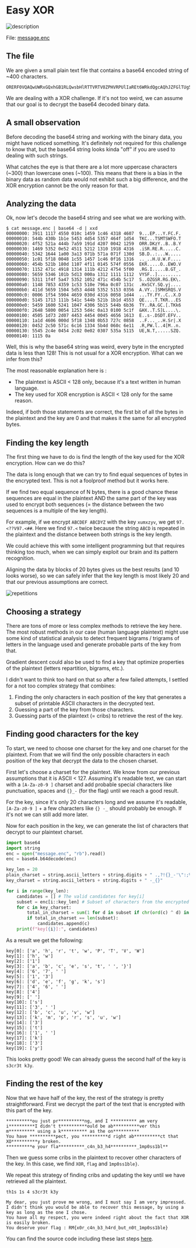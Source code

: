 # Easy XOR

![description](./description.png)

File: [message.enc](./xor.enc)

## The file

We are given a small plain text file that contains a base64 encoded string of ~400 characters.

```
ORERF0VQAQwUWRxGQxhGB1RLQwsbHlRTTVRTV0ZPHVRPUlIaREt6WRkdQgcAQhJZFGlTUg5SRRFSEhMQGRhDFlNCFkQaADoTBxtXGgcfEw0cAV8YAEgcVRRXHEYPFhMWRUtSGxgNEQdPEQFFV08FVhFSRxxJGBMUERtCEkdUXwBWWVNGEBtdEwAKExIRERESUxEfT1pHU1IQUkccRUtcFxFIeFNDWRxTUQ55agwHExxBHVZZFQRdU01IU1JRUwNWAAYfVFkERlkDDUMWAFgdRFFFFxMRG1QcVEtSGxsdRVNUWRYAUkEQR0MGWxVUS2s2JkhYAABUElNdTAoTAQBcH0UFHXMtB0RTRFQARUZWFhMaHUYGAA1fGBNIC1NyfAhYBFIsUFccbBYTNFtNBgxuEVVFLE4EVCwCDgIDB1NaURURFQ==
```

We are dealing with a XOR challenge. If it's not too weird, we can assume that our goal is to decrypt the base64 decoded binary data.

## A small observation

Before decoding the base64 string and working with the binary data, you might have noticed something. It's definitely not required for this challenge to know that, but the base64 string looks kinda "off" if you are used to dealing with such strings.

What catches the eye is that there are a lot more uppercase characters (~300) than lowercase ones (~100). This means that there is a bias in the binary data as random data would not exhibit such a big difference, and the XOR encryption cannot be the only reason for that.

## Analyzing the data

Ok, now let's decode the base64 string and see what we are working with.

```
$ cat message.enc | base64 -d | xxd
00000000: 3911 1117 4550 010c 1459 1c46 4318 4607  9...EP...Y.FC.F.
00000010: 544b 430b 1b1e 5453 4d54 5357 464f 1d54  TKC...TSMTSWFO.T
00000020: 4f52 521a 444b 7a59 191d 4207 0042 1259  ORR.DKzY..B..B.Y
00000030: 1469 5352 0e52 4511 5212 1310 1918 4316  .iSR.RE.R.....C.
00000040: 5342 1644 1a00 3a13 071b 571a 071f 130d  SB.D..:...W.....
00000050: 1c01 5f18 0048 1c55 1457 1c46 0f16 1316  .._..H.U.W.F....
00000060: 454b 521b 180d 1107 4f11 0145 574f 0556  EKR.....O..EWO.V
00000070: 1152 471c 4918 1314 111b 4212 4754 5f00  .RG.I.....B.GT_.
00000080: 5659 5346 101b 5d13 000a 1312 1111 1112  VYSF..].........
00000090: 5311 1f4f 5a47 5352 1052 471c 454b 5c17  S..OZGSR.RG.EK\.
000000a0: 1148 7853 4359 1c53 510e 796a 0c07 131c  .HxSCY.SQ.yj....
000000b0: 411d 5659 1504 5d53 4d48 5352 5153 0356  A.VY..]SMHSRQS.V
000000c0: 0006 1f54 5904 4659 030d 4316 0058 1d44  ...TY.FY..C..X.D
000000d0: 5145 1713 111b 541c 544b 521b 1b1d 4553  QE....T.TKR...ES
000000e0: 5459 1600 5241 1047 4306 5b15 544b 6b36  TY..RA.GC.[.TKk6
000000f0: 2648 5800 0054 1253 5d4c 0a13 0100 5c1f  &HX..T.S]L....\.
00000100: 4505 1d73 2d07 4453 4454 0045 4656 1613  E..s-.DSDT.EFV..
00000110: 1a1d 4606 000d 5f18 1348 0b53 727c 0858  ..F..._..H.Sr|.X
00000120: 0452 2c50 571c 6c16 1334 5b4d 060c 6e11  .R,PW.l..4[M..n.
00000130: 5545 2c4e 0454 2c02 0e02 0307 535a 5115  UE,N.T,.....SZQ.
00000140: 1115 0a
```

Well, this is why the base64 string was weird, every byte in the encrypted data is less than 128! This is not usual for a XOR encryption. What can we infer from this?

The most reasonable explanation here is :
- The plaintext is ASCII < 128 only, because it's a text written in human language.
- The key used for XOR encryption is ASCII < 128 only for the same reason.

Indeed, if both those statements are correct, the first bit of all the bytes in the plaintext and the key are 0 and that makes it the same for all encrypted bytes.

## Finding the key length

The first thing we have to do is find the length of the key used for the XOR encryption. How can we do this?

The data is long enough that we can try to find equal sequences of bytes in the encrypted text. This is not a foolproof method but it works here.

If we find two equal sequence of N bytes, there is a good chance these sequences are equal in the plaintext AND the same part of the key was used to encrypt both sequences (= the distance between the two sequences is a multiple of the key length).

For example, if we encrypt `ABCDEF ABCDYZ` with the key `xumxzyv`, we get `97.<??V97.<##`. Here we find `97.<` twice because the string `ABCD` is repeated in the plaintext and the distance between both strings is the key length.

We could achieve this with some intelligent programming but that requires thinking too much, when we can simply exploit our brain and its pattern recognition.

Aligning the data by blocks of 20 bytes gives us the best results (and 10 looks worse), so we can safely infer that the key length is most likely 20 and that our previous assumptions are correct.

![repetitions](./repetitions.png)

## Choosing a strategy

There are tons of more or less complex methods to retrieve the key here. The most robust methods in our case (human language plaintext) might use some kind of statistical analysis to detect frequent bigrams / trigrams of letters in the language used and generate probable parts of the key from that.

Gradient descent could also be used to find a key that optimize properties of the plaintext (letters repartition, bigrams, etc.).

I didn't want to think too hard on that so after a few failed attempts, I settled for a not too complex strategy that combines:
1. Finding the only characters in each position of the key that generates a subset of printable ASCII characters in the decrypted text.
3. Guessing a part of the key from those characters.
2. Guessing parts of the plaintext (= cribs) to retrieve the rest of the key.

## Finding good characters for the key

To start, we need to choose one charset for the key and one charset for the plaintext. From that we will find the only possible characters in each position of the key that decrypt the data to the chosen charset.

First let's choose a charset for the plaintext. We know from our previous assumptions that it is ASCII < 127. Assuming it's readable text, we can start with a `[A-Za-z0-9 ]` charset and add probable special characters like punctuation, spaces and `{}_-` (for the flag) until we reach a good result.

For the key, since it's only 20 characters long and we assume it's readable, `[A-Za-z0-9 ]` + a few characters like `{} -_` should probably be enough. If it's not we can still add more later.

Now for each position in the key, we can generate the list of characters that decrypt to our plaintext charset.

```python
import base64
import string
enc = open("message.enc", "rb").read()
enc = base64.b64decode(enc)

key_len = 20
plain_charset = string.ascii_letters + string.digits + " .,?!{}_-'\":;%\n"
key_charset = string.ascii_letters + string.digits + " -_{}"

for i in range(key_len):
    candidates = [] # The valid candidates for key[i]
    subset = enc[i::key_len] # Subset of characters from the encrypted data that are encrypted with key[i]
    for c in key_charset:
        total_in_charset = sum(1 for d in subset if chr(ord(c) ^ d) in plain_charset)
        if total_in_charset == len(subset):
            candidates.append(c)
    print(f"key[{i}]:", candidates)
```

As a result we get the following:

```
key[0]: ['a', 'h', 'r', 't', 'w', 'P', 'T', 'V', 'W']
key[1]: ['h', 'w']
key[2]: ['1']
key[3]: ['a', 'b', 'c', 'e', 's', 't', ' ', '}']
key[4]: ['6', '7', ' ']
key[5]: ['1', '3']
key[6]: ['d', 'e', 'f', 'g', 'k', 's']
key[7]: ['4', '6', ' ']
key[8]: ['4']
key[9]: [' ']
key[10]: ['s']
key[11]: ['3', ' ']
key[12]: ['b', 'c', 'u', 'v', 'w']
key[13]: ['k', 'm', 'p', 'r', 's', 'u', 'w']
key[14]: ['3']
key[15]: ['t']
key[16]: ['1', ' ']
key[17]: ['k']
key[18]: ['3']
key[19]: ['y']
```

This looks pretty good! We can already guess the second half of the key is `s3cr3t k3y`.

## Finding the rest of the key

Now that we have half of the key, the rest of the strategy is pretty straightforward. First we decrypt the part of the text that is encrypted with this part of the key.

```
**********ou just pr**********ng, and I ********** am very i**********I didn't t**********ould be ab**********ver this m********** using a k********** as the on**********
You have **********pect, you **********d right ab**********ct that XO**********y broken.
**********e your fla**********_c4n_b3_h4**********_1mp0ss1bl**
```

Then we guess some cribs in the plaintext to recover other characters of the key. In this case, we find `XOR`, `flag` and `1mp0ss1ble}`.

We repeat this strategy of finding cribs and updating the key until we have retrieved all the plaintext.

```
th1s 1s 4 s3cr3t k3y

My dear, you just prove me wrong, and I must say I am very impressed. I didn't think you would be able to recover this message, by using a key as long as the one I chose.
You have all my respect, you were indeed right about the fact that XOR is easily broken.
You deserve your flag : RM{x0r_c4n_b3_h4rd_but_n0t_1mp0ss1ble}
```

You can find the source code including these last steps [here](./exploit.py).